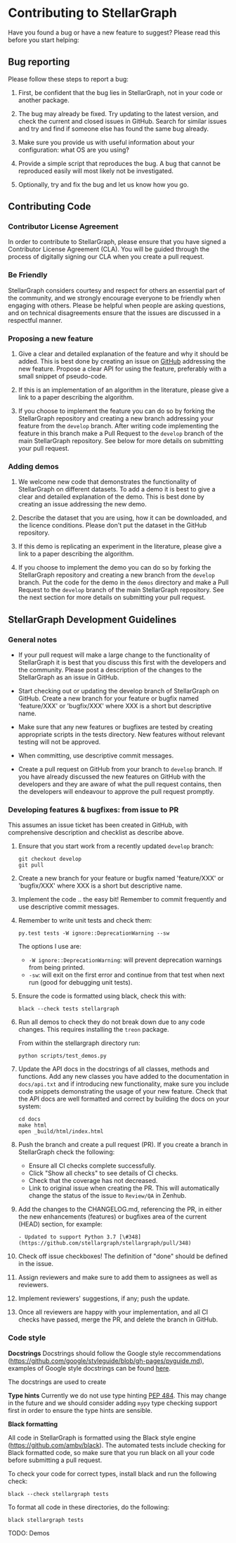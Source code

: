 # Contributing to StellarGraph

Have you found a bug or have a new feature to suggest? Please read this before you start helping:

## Bug reporting

Please follow these steps to report a bug:

1. First, be confident that the bug lies in StellarGraph, not in your code or another package. <!-- Check the StellarGraph FAQs. -->

1. The bug may already be fixed. Try updating to the latest version, and check the current and closed issues in GitHub. Search for similar issues and try and find if someone else has found the same bug already.

3. Make sure you provide us with useful information about your configuration: what OS are you using?

4. Provide a simple script that reproduces the bug. A bug that cannot be reproduced easily will most likely not be investigated.

5. Optionally, try and fix the bug and let us know how you go.

## Contributing Code

### Contributor License Agreement

In order to contribute to StellarGraph, please ensure that you have signed a Contributor License Agreement (CLA). You will 
be guided through the process of digitally signing our CLA when you create a pull request. 

### Be Friendly
 
StellarGraph considers courtesy and respect for others an essential part of the community, and we strongly encourage everyone to be friendly when engaging with others. Please be helpful when people are asking questions, and on technical disagreements ensure that the issues are discussed in a respectful manner.

### Proposing a new feature

1. Give a clear and detailed explanation of the feature and why it should be added. This is best done by creating an issue on [GitHub](https://github.com/stellargraph/stellargraph/issues) addressing the new feature. Propose a clear API for using the feature, preferably with a small snippet of pseudo-code.

2. If this is an implementation of an algorithm in the literature, please give a link to a paper describing the algorithm.

3. If you choose to implement the feature you can do so by forking the StellarGraph repository and creating a new branch addressing your feature from the `develop` branch. After writing code implementing the feature in this branch make a Pull Request to the `develop` branch of the main StellarGraph repository. See below for more details on submitting your pull request.

### Adding demos

1. We welcome new code that demonstrates the functionality of StellarGraph on different datasets. To add a demo it is best to give a clear and detailed explanation of the demo. This is best done by creating an issue addressing the new demo.

3. Describe the dataset that you are using, how it can be downloaded, and the licence conditions. Please don't put the dataset in the GitHub repository.

2. If this demo is replicating an experiment in the literature, please give a link to a paper describing the algorithm.

3. If you choose to implement the demo you can do so by forking the StellarGraph repository and creating a new branch from the `develop` branch. Put the code for the demo in the `demos` directory and make a Pull Request to the `develop` branch of the main StellarGraph repository. See the next section for more details on submitting your pull request.


## StellarGraph Development Guidelines

### General notes

* If your pull request will make a large change to the functionality of StellarGraph it is best that you discuss this first with the developers and the community. Please post a description of the changes to the StellarGraph as an issue in GitHub.

* Start checking out or updating the develop branch of StellarGraph on GitHub. Create a new branch for your feature or bugfix named 'feature/XXX' or 'bugfix/XXX' where XXX is a short but descriptive name.

* Make sure that any new features or bugfixes are tested by creating appropriate scripts in the tests directory. New features without relevant testing will not be approved.

* When committing, use descriptive commit messages.

* Create a pull request on GitHub from your branch to `develop` branch. If you have already discussed the new features on GitHub with the developers and they are aware of what the pull request contains, then the developers will endeavour to approve the pull request promptly.


### Developing features & bugfixes: from issue to PR

This assumes an issue ticket has been created in GitHub, with comprehensive description and checklist as describe above.

1. Ensure that you start work from a recently updated `develop` branch:
    ```
    git checkout develop
    git pull
    ```

2. Create a new branch for your feature or bugfix named 'feature/XXX' or 'bugfix/XXX' where XXX is a short but descriptive name.

3. Implement the code .. the easy bit! Remember to commit frequently and use descriptive commit messages.

4. Remember to write unit tests and check them:
   ```
   py.test tests -W ignore::DeprecationWarning --sw
   ```

   The options I use are:
    *  `-W ignore::DeprecationWarning`: will prevent deprecation warnings from being printed. 
    * `-sw`: will exit on the first error and continue from that test when next run (good for debugging unit tests).

5. Ensure the code is formatted using black, check this with:
    ```
    black --check tests stellargraph
    ```

6. Run all demos to check they do not break down due to any code changes. This requires installing the `treon` package.

	From within the stellargraph directory run:
	```
	python scripts/test_demos.py
	```

7. Update the API docs in the docstrings of all classes, methods and functions. Add any new classes you have added to the documentation in `docs/api.txt` and if introducing new functionality, make sure you include code snippets demonstrating the usage of your new feature. Check that the API docs are well formatted and correct by building the docs on your system:
    ```
    cd docs
    make html
    open _build/html/index.html
    ```

8. Push the branch and create a pull request (PR). If you create a branch in StellarGraph check the following:
    * Ensure all CI checks complete successfully.
    * Click "Show all checks" to see details of CI checks.
    * Check that the coverage has not decreased.
    * Link to original issue when creating the PR. This will automatically change the status of the issue to `Review/QA` in Zenhub.

9. Add the changes to the CHANGELOG.md, referencing the PR, in either the new enhancements (features) or bugfixes area of the current (HEAD) section, for example:
    ```
    - Updated to support Python 3.7 [\#348](https://github.com/stellargraph/stellargraph/pull/348)
    ```
 
10. Check off issue checkboxes! The definition of "done" should be defined in the issue.

11. Assign reviewers and make sure to add them to assignees as well as reviewers.

12. Implement reviewers' suggestions, if any; push the update.

13. Once all reviewers are happy with your implementation, and all CI checks have passed, merge the PR, and delete the branch in GitHub.

### Code style

**Docstrings**
Docstrings should follow the Google style reccommendations (https://github.com/google/styleguide/blob/gh-pages/pyguide.md), examples of Google style docstrings can be found [here](http://www.sphinx-doc.org/en/master/usage/extensions/example_google.html#example-google).

The docstrings are used to create 

**Type hints**
Currently we do not use type hinting [PEP 484](https://www.python.org/dev/peps/pep-0484/). This may change in the future and we should consider adding `mypy` type checking support first in order to ensure the type hints are sensible.

**Black formatting**

All code in StellarGraph is formatted using the Black style engine (https://github.com/ambv/black). The automated tests include checking for Black formatted code, so make sure that you run black on all your code before submitting a pull request.

To check your code for correct types, install black and run the following check:
```
black --check stellargraph tests
```

To format all code in these directories, do the following:
```
black stellargraph tests
```

TODO: Demos




